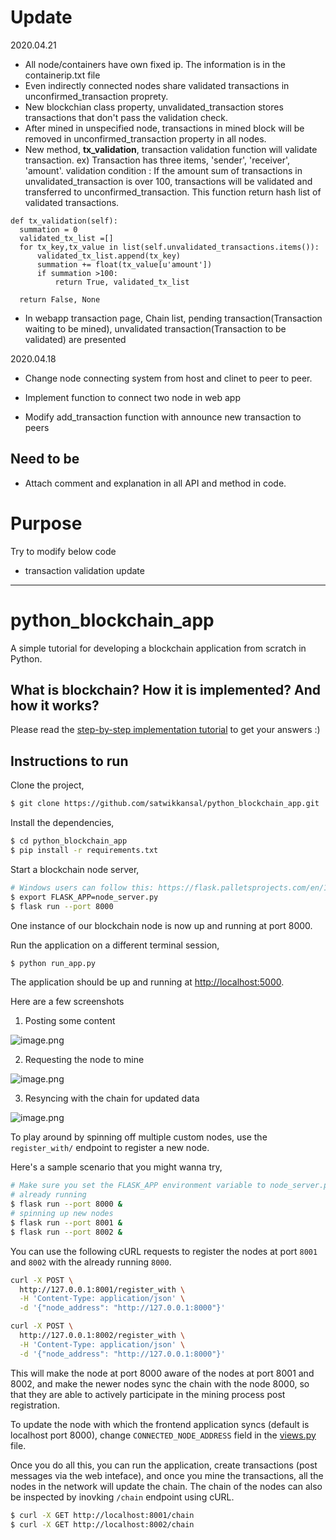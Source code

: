 # Update
2020.04.21
- All node/containers have own fixed ip. The information is in the containerip.txt file
- Even indirectly connected nodes share validated transactions in unconfirmed_transaction proprety.
- New blockchian class property, unvalidated_transaction stores transactions that don't pass the validation check.
- After mined in unspecified node, transactions in mined block will be removed in unconfirmed_transaction property in all nodes.
- New method, **tx_validation**, transaction validation function will validate transaction.
ex) Transaction has three items, 'sender', 'receiver', 'amount'.
validation condition : If the amount sum of transactions in unvalidated_transaction is over 100, transactions will be validated and transferred to unconfirmed_transaction. This function return hash list of validated transactions. 
```
def tx_validation(self):
  summation = 0
  validated_tx_list =[]
  for tx_key,tx_value in list(self.unvalidated_transactions.items()):
      validated_tx_list.append(tx_key)
      summation += float(tx_value[u'amount'])
      if summation >100:                                    
          return True, validated_tx_list

  return False, None
```

- In webapp transaction page, Chain list, pending transaction(Transaction waiting to be mined), unvalidated transaction(Transaction to be validated) are presented


2020.04.18
- Change node connecting system from host and clinet to peer to peer.
- Implement function to connect two node in web app

- Modify add_transaction function with announce new transaction to peers

## Need to be
- Attach comment and explanation in all API and method in code.

# Purpose
Try to modify below code
- transaction validation update

---

# python_blockchain_app

A simple tutorial for developing a blockchain application from scratch in Python.

## What is blockchain? How it is implemented? And how it works?

Please read the [step-by-step implementation tutorial](https://www.ibm.com/developerworks/cloud/library/cl-develop-blockchain-app-in-python/index.html) to get your answers :)

## Instructions to run

Clone the project,

```sh
$ git clone https://github.com/satwikkansal/python_blockchain_app.git
```

Install the dependencies,

```sh
$ cd python_blockchain_app
$ pip install -r requirements.txt
```

Start a blockchain node server,

```sh
# Windows users can follow this: https://flask.palletsprojects.com/en/1.1.x/cli/#application-discovery
$ export FLASK_APP=node_server.py
$ flask run --port 8000
```

One instance of our blockchain node is now up and running at port 8000.


Run the application on a different terminal session,

```sh
$ python run_app.py
```

The application should be up and running at [http://localhost:5000](http://localhost:5000).

Here are a few screenshots

1. Posting some content

![image.png](https://github.com/satwikkansal/python_blockchain_app/raw/master/screenshots/1.png)

2. Requesting the node to mine

![image.png](https://github.com/satwikkansal/python_blockchain_app/raw/master/screenshots/2.png)

3. Resyncing with the chain for updated data

![image.png](https://github.com/satwikkansal/python_blockchain_app/raw/master/screenshots/3.png)

To play around by spinning off multiple custom nodes, use the `register_with/` endpoint to register a new node. 

Here's a sample scenario that you might wanna try,

```sh
# Make sure you set the FLASK_APP environment variable to node_server.py before running these nodes
# already running
$ flask run --port 8000 &
# spinning up new nodes
$ flask run --port 8001 &
$ flask run --port 8002 &
```

You can use the following cURL requests to register the nodes at port `8001` and `8002` with the already running `8000`.

```sh
curl -X POST \
  http://127.0.0.1:8001/register_with \
  -H 'Content-Type: application/json' \
  -d '{"node_address": "http://127.0.0.1:8000"}'
```

```sh
curl -X POST \
  http://127.0.0.1:8002/register_with \
  -H 'Content-Type: application/json' \
  -d '{"node_address": "http://127.0.0.1:8000"}'
```

This will make the node at port 8000 aware of the nodes at port 8001 and 8002, and make the newer nodes sync the chain with the node 8000, so that they are able to actively participate in the mining process post registration.

To update the node with which the frontend application syncs (default is localhost port 8000), change `CONNECTED_NODE_ADDRESS` field in the [views.py](/app/views.py) file.

Once you do all this, you can run the application, create transactions (post messages via the web inteface), and once you mine the transactions, all the nodes in the network will update the chain. The chain of the nodes can also be inspected by inovking `/chain` endpoint using cURL.

```sh
$ curl -X GET http://localhost:8001/chain
$ curl -X GET http://localhost:8002/chain
```
